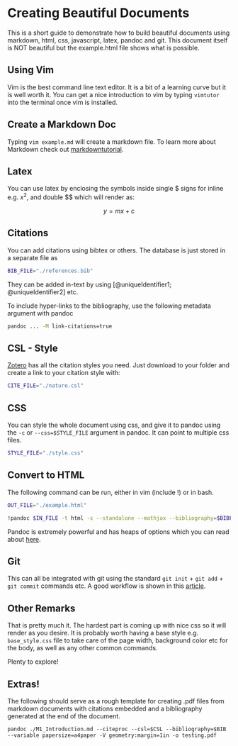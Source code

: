 # Creating Beautiful Documents

This is a short guide to demonstrate how to build beautiful documents
using markdown, html, css, javascript, latex, pandoc and git. This document
itself is NOT beautiful but the example.html file shows what is possible.

## Using Vim

Vim is the best command line text editor. It is a bit of a learning curve
but it is well worth it. You can get a nice introduction to vim by typing
`vimtutor` into the terminal once vim is installed.


## Create a Markdown Doc

Typing `vim example.md` will create a markdown file. To learn more about Markdown check
out [markdowntutorial](https://www.markdowntutorial.com/).

 
## Latex

You can use latex by enclosing the symbols inside single \$ signs for inline e.g. $x^2$, and double \$\$  which will render as:

$$
y = mx+c
$$

## Citations
You can add citations using bibtex or others. The database is just stored in a separate file as

```bash
BIB_FILE="./references.bib"
```

They can be added in-text by using [@uniqueIdentifier1; @uniqueIdentifier2] etc.

To include hyper-links to the bibliography, use the following metadata argument with pandoc

```bash
pandoc ... -M link-citations=true
``` 

## CSL - Style

[Zotero](https://www.zotero.org/styles?format=numeric) has all the citation styles you need. Just download to your folder and 
create a link to your citation style with:

```bash
CITE_FILE="./nature.csl"
```

## CSS
You can style the whole document using css, and give it to pandoc using the `-c` or `--css=$STYLE_FILE` argument in pandoc.
It can point to multiple css files.

```bash
STYLE_FILE="./style.css"
```

## Convert to HTML

The following command can be run, either in vim (include !) or in bash.

```bash
OUT_FILE="./example.html"
```

```bash
!pandoc $IN_FILE -t html -s --standalone --mathjax --bibliography=$BIBFILE --csl=$CITE_FILE -M link-citations=true --css=$STYLE_FILE -o $OUT_FILE
```

Pandoc is extremely powerful and has heaps of options which you can read about [here](https://pandoc.org/MANUAL.html).

## Git

This can all be integrated with git using the standard `git init` + `git add` + `git commit` commands etc. A good workflow is shown
in this [article](https://medium.com/@rvprasad/a-git-workflow-for-writing-papers-in-latex-4cfb31be4b06). 

## Other Remarks

That is pretty much it. The hardest part is coming up with nice css so it will render as you desire. It is probably worth having a base
 style e.g. `base_style.css` file to take care of the page width, background color etc for the body, as well as any other common commands.

Plenty to explore!


## Extras! 

The following should serve as a rough template for creating .pdf files from markdown documents with citations embedded and a bibliography generated at the end of the document. 

```pandoc ./M1_Introduction.md --citeproc --csl=$CSL --bibliography=$BIB --variable papersize=a4paper -V geometry:margin=1in -o testing.pdf```






